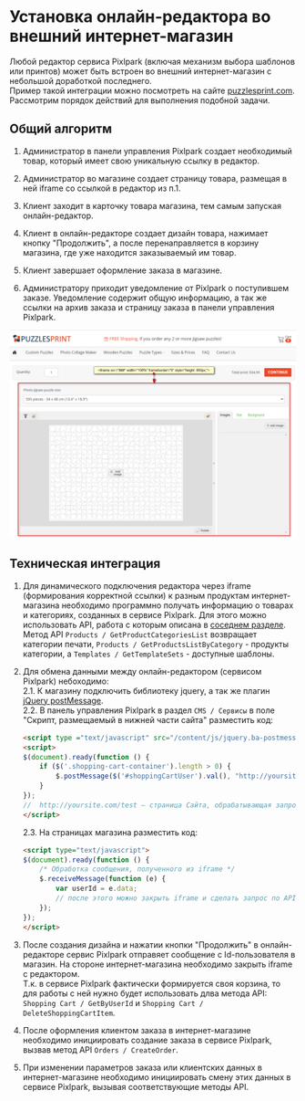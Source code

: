 # Установка онлайн-редактора во внешний интернет-магазин
Любой редактор сервиса Pixlpark (включая механизм выбора шаблонов или принтов) может быть встроен во внешний интернет-магазин с небольшой доработкой последнего.<br>
Пример такой интеграции можно посмотреть на сайте [puzzlesprint.com](https://puzzlesprint.com/custom-puzzles/).
Рассмотрим порядок действий для выполнения подобной задачи.

## Общий алгоритм
1. Администратор в панели управления Pixlpark создает необходимый товар, который имеет свою уникальную ссылку в редактор.

2. Администратор во магазине создает страницу товара, размещая в ней iframe со ссылкой в редактор из п.1.

3. Клиент заходит в карточку товара магазина, тем самым запуская онлайн-редактор.

4. Клиент в онлайн-редакторе создает дизайн товара, нажимает кнопку "Продолжить", а после перенаправляется в корзину магазина, где уже находится заказываемый им товар.

5. Клиент завершает оформление заказа в магазине.

6. Администратору приходит уведомление от Pixlpark о поступившем заказе. Уведомление содержит общую информацию, а так же ссылки на архив заказа и страницу заказа в панели управления Pixlpark.

![](../_media/dev/iframe-editor.png)

## Техническая интеграция
1. Для динамического подключения редактора через iframe (формирования корректной ссылки) к разным продуктам интернет-магазина необходимо программно получать информацию о товарах и категориях, созданных в сервисе Pixlpark. Для этого можно использовать API, работа с которым описана в [соседнем разделе](/dev/api.md).<br>
Метод API `Products / GetProductCategoriesList` возвращает категории печати, `Products / GetProductsListByCategory` - продукты категории, а `Templates / GetTemplateSets` - доступные шаблоны.

2. Для обмена данными между онлайн-редактором (сервисом Pixlpark) небоходимо:<br>
    2.1. К магазину подключить библиотеку jquery, а так же плагин <a href="http://benalman.com/projects/jquery-postmessage-plugin/" target="_blank">jQuery postMessage</a>.<br>
    2.2. В панель управления Pixlpark в раздел `CMS / Сервисы` в поле "Скрипт, размещаемый в нижней части сайта" разместить код:
    ```html	
    <script type ="text/javascript" src="/content/js/jquery.ba-postmessage.min.js"></script>
    <script>
    $(document).ready(function () {
        if ($('.shopping-cart-container').length > 0) {
            $.postMessage($('#shoppingCartUser').val(), "http://yoursite.com/test", window.frames['pixlpark_frame']);
        }
    });
    //  http://yoursite.com/test – страница Сайта, обрабатывающая запрос от Сервиса
    </script>
    ```
    2.3. На страницах магазина разместить код:
    ```html						
    <script type="text/javascript">
    $(document).ready(function () {
        /* Обработка сообщения, полученного из iframe */
        $.receiveMessage(function (e) {
            var userId = e.data;
            // после этого можно закрыть iframe и сделать запрос по API к Сервису для получения информации о заказанном товаре
        });
    });
    </script>
    ```		
						
3. После создания дизайна и нажатии кнопки "Продолжить" в онлайн-редакторе сервис Pixlpark отправяет сообщение с Id-пользователя в магазин. На стороне интернет-магазина необходимо закрыть iframe с редактором.<br>
Т.к. в сервисе Pixlpark фактически формируется своя корзина, то для работы с ней нужно будет использовать длва метода API: `Shopping Cart / GetByUserId` и `Shopping Cart / DeleteShoppingCartItem`.

4. После оформления клиентом заказа в интернет-магазине необходимо инициировать создание заказа в сервисе Pixlpark, вызвав метод API `Orders / CreateOrder`.

5. При изменении параметров заказа или клиентских данных в интернет-магазине необходимо инициировать смену этих данных в сервисе Pixlpark, вызывая соответствующие методы API.
